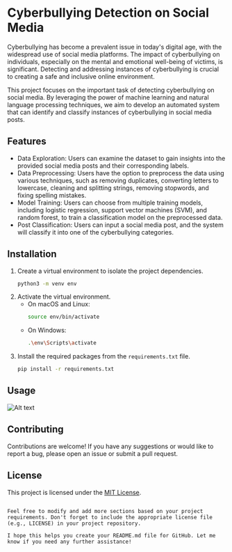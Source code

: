 # Cyberbullying Detection on Social Media

Cyberbullying has become a prevalent issue in today's digital age, with the widespread use of social media platforms. The impact of cyberbullying on individuals, especially on the mental and emotional well-being of victims, is significant. Detecting and addressing instances of cyberbullying is crucial to creating a safe and inclusive online environment.

This project focuses on the important task of detecting cyberbullying on social media. By leveraging the power of machine learning and natural language processing techniques, we aim to develop an automated system that can identify and classify instances of cyberbullying in social media posts.

## Features

- Data Exploration: Users can examine the dataset to gain insights into the provided social media posts and their corresponding labels.
- Data Preprocessing: Users have the option to preprocess the data using various techniques, such as removing duplicates, converting letters to lowercase, cleaning and splitting strings, removing stopwords, and fixing spelling mistakes.
- Model Training: Users can choose from multiple training models, including logistic regression, support vector machines (SVM), and random forest, to train a classification model on the preprocessed data.
- Post Classification: Users can input a social media post, and the system will classify it into one of the cyberbullying categories.

## Installation

1. Create a virtual environment to isolate the project dependencies.
   ```bash
   python3 -m venv env
   ```
2. Activate the virtual environment.
   - On macOS and Linux:
     ```bash
     source env/bin/activate
     ```
   - On Windows:
     ```bash
     .\env\Scripts\activate
     ```
3. Install the required packages from the `requirements.txt` file.
   ```bash
   pip install -r requirements.txt
   ```

## Usage

![Alt text](Video.gif)

## Contributing

Contributions are welcome! If you have any suggestions or would like to report a bug, please open an issue or submit a pull request.

## License

This project is licensed under the [MIT License](LICENSE).

```

Feel free to modify and add more sections based on your project requirements. Don't forget to include the appropriate license file (e.g., LICENSE) in your project repository.

I hope this helps you create your README.md file for GitHub. Let me know if you need any further assistance!
